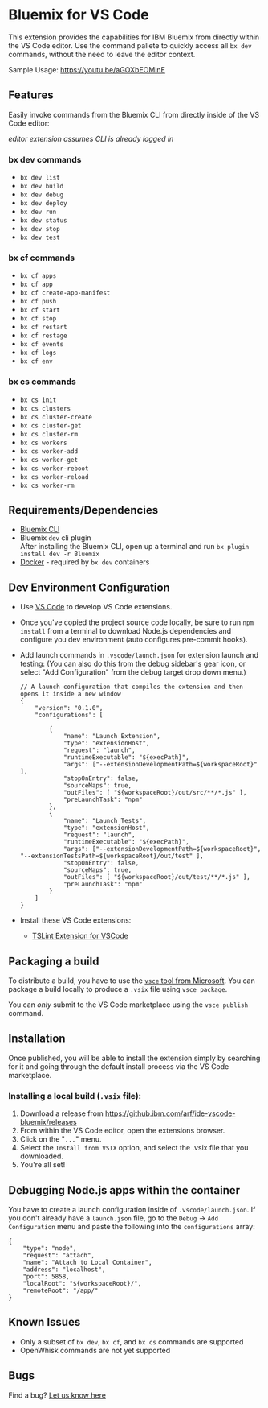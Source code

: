 # Bluemix for VS Code

This extension provides the capabilities for IBM Bluemix from directly within the VS Code editor.   Use the command pallete to quickly access all `bx dev` commands, without the need to leave the editor context.

Sample Usage: https://youtu.be/aGOXbEOMinE

## Features

Easily invoke commands from the Bluemix CLI from directly inside of the VS Code editor:

_editor extension assumes CLI is already logged in_

### bx dev commands
* `bx dev list`
* `bx dev build`
* `bx dev debug`
* `bx dev deploy`
* `bx dev run`
* `bx dev status`
* `bx dev stop`
* `bx dev test`

### bx cf commands

* `bx cf apps`
* `bx cf app`
* `bx cf create-app-manifest`
* `bx cf push`
* `bx cf start`
* `bx cf stop`
* `bx cf restart`
* `bx cf restage`
* `bx cf events`
* `bx cf logs`
* `bx cf env`

### bx cs commands

* `bx cs init`
* `bx cs clusters`
* `bx cs cluster-create`
* `bx cs cluster-get`
* `bx cs cluster-rm`
* `bx cs workers`
* `bx cs worker-add`
* `bx cs worker-get`
* `bx cs worker-reboot`
* `bx cs worker-reload`
* `bx cs worker-rm`

## Requirements/Dependencies

* [Bluemix CLI](https://plugins.ng.bluemix.net/ui/home.html)
* Bluemix `dev` cli plugin   
    After installing the Bluemix CLI, open up a terminal and run `bx plugin install dev -r Bluemix`
* [Docker](https://www.docker.com/) - required by `bx dev` containers


## Dev Environment Configuration

* Use [VS Code](https://code.visualstudio.com/) to develop VS Code extensions.
* Once you've copied the project source code locally, be sure to run `npm install` from a terminal to download Node.js dependencies and configure you dev environment (auto configures pre-commit hooks).
* Add launch commands in `.vscode/launch.json` for extension launch and testing:
    (You can also do this from the debug sidebar's gear icon, or select "Add Configuration" from the debug target drop down menu.)

    ```
    // A launch configuration that compiles the extension and then opens it inside a new window
    {
        "version": "0.1.0",
        "configurations": [
            
            {
                "name": "Launch Extension",
                "type": "extensionHost",
                "request": "launch",
                "runtimeExecutable": "${execPath}",
                "args": ["--extensionDevelopmentPath=${workspaceRoot}" ],
                "stopOnEntry": false,
                "sourceMaps": true,
                "outFiles": [ "${workspaceRoot}/out/src/**/*.js" ],
                "preLaunchTask": "npm"
            },
            {
                "name": "Launch Tests",
                "type": "extensionHost",
                "request": "launch",
                "runtimeExecutable": "${execPath}",
                "args": ["--extensionDevelopmentPath=${workspaceRoot}", "--extensionTestsPath=${workspaceRoot}/out/test" ],
                "stopOnEntry": false,
                "sourceMaps": true,
                "outFiles": [ "${workspaceRoot}/out/test/**/*.js" ],
                "preLaunchTask": "npm"
            }
        ]
    }
    ```

* Install these VS Code extensions:
    * [TSLint Extension for VSCode](https://marketplace.visualstudio.com/items?itemName=eg2.tslint)



## Packaging a build

To distribute a build, you have to use the [`vsce` tool from Microsoft](https://code.visualstudio.com/docs/extensions/publish-extension).   You can package a build locally to produce a `.vsix` file using `vsce package`.

You can *only* submit to the VS Code marketplace using the `vsce publish` command.  

## Installation 

Once published, you will be able to install the extension simply by searching for it and going through the default install process via the VS Code marketplace.

### Installing a local build (`.vsix` file):

1. Download a release from https://github.ibm.com/arf/ide-vscode-bluemix/releases
1. From within the VS Code editor, open the extensions browser.
1. Click on the "`...`" menu. 
1. Select the `Install from VSIX` option, and select the .vsix file that you downloaded.
1. You're all set! 


## Debugging Node.js apps within the container

You have to create a launch configuration inside of `.vscode/launch.json`.   If you don't already have a `launch.json` file, go to the `Debug` -> `Add Configuration` menu and paste the following into the `configurations` array:

```
{
    "type": "node",
    "request": "attach",
    "name": "Attach to Local Container",
    "address": "localhost",
    "port": 5858,
    "localRoot": "${workspaceRoot}/",
    "remoteRoot": "/app/"
}
```

## Known Issues

* Only a subset of `bx dev`, `bx cf`, and `bx cs` commands are supported
* OpenWhisk commands are not yet supported

## Bugs

Find a bug?  [Let us know here](https://github.ibm.com/arf/ide-vscode-bluemix/issues)


